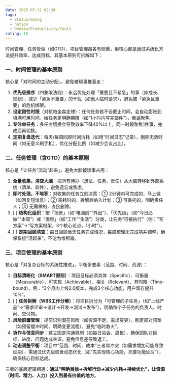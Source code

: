 ```yaml
---
date: 2025-07-31 02:28
tags:
  - Status/doing
  - notion
  - Domain/Productivity/Tools
rating: 15
---
```


时间管理、任务管理（如GTD）、项目管理虽各有侧重，但核心都是通过系统化方法提升效率、达成目标，其基本原则可拆解如下：

### **一、时间管理的基本原则**

核心是「对时间的主动分配」，避免被琐事推着走： 

1. **优先级排序**（四象限法则）：永远优先处理「重要且不紧急」的事（如成长、规划），减少「紧急不重要」的干扰（如他人临时请求），避免被「紧急且重要」的危机绑架。
2. **设定刚性时限**（对抗帕金森定律）：任何任务若不设截止时间，会自动膨胀到填满可用时间。给任务定明确期限（如“1小时内写完邮件”），倒逼聚焦。
3. **专注单任务**：多任务切换会导致效率下降40%以上，同一时段聚焦1件事，完成后再切换。
4. **定期复盘迭代**：每天/每周回顾时间消耗（如用“时间日志”记录），删除无效时间（如无意义刷手机），优化分配比例（如减少会议占比）。

### **二、任务管理（含GTD）的基本原则**

核心是「让任务“流动”起来」，避免大脑被琐事占用：

1. **全量收集，清空大脑**：把所有待办（想法、任务、责任）从大脑转移到外部系统（清单、软件），避免遗忘或焦虑。
2. **即时处理，不堆积**：对收集的任务立刻决策：① 2分钟内可完成的，马上做（如回复短消息）；② 需耗时的，拆解后纳入计划；③ 可委托的，明确责任人；④ 无需做的，直接删除。
3. [ ] **结构化组织**：按「场景」（如“电脑前”“外出”）、「优先级」（如“今日必做”“本周”）或「类型」（如“工作”“生活”）分类，让任务“可被执行”（例：“写方案”→“写方案框架，3个核心论点，1小时”）。
4. [ ] **定期回顾清空**：每日回顾当天任务完成情况，每周梳理未完成项并调整，确保系统“活起来”，不沦为堆积箱。

### **三、项目管理的基本原则**

核心是「对复杂目标的系统性推进」，平衡多要素（范围、时间、资源）：

1. **目标清晰化（SMART原则）**：项目目标必须具体（Specific）、可衡量（Measurable）、可实现（Achievable）、相关（Relevant）、有时限（Time-bound）。例：“3个月内上线2.0版本，完成3个核心功能，用户留存提升10%”。
2. [ ] **任务拆解（WBS工作分解）**：将项目拆分为「可管理的子任务」（如“上线产品”→“需求评审→设计→开发→测试→发布”），明确每个子任务的负责人、时间、交付物。
3. **风险前置管理**：提前识别潜在风险（如资源不足、需求变更），制定应对预案（如预留缓冲时间、明确变更流程），避免“临时救火”。
4. **协作与信息同步**：建立固定沟通机制（如每日站会、周报），确保团队对目标、进度、问题达成共识，避免信息差导致返工。
5. **动态调整平衡**：项目中“范围、时间、成本”三者常冲突（如需求增加可能导致延期），需通过优先级取舍动态优化（如“先实现核心功能，次要功能延后”），确保核心目标达成。

三者的底层逻辑相通：**通过“明确目标→拆解行动→减少内耗→持续优化”，让资源（时间、精力、人力）投入到最有价值的地方**。
